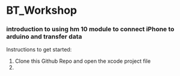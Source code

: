 # BT_Workshop
### introduction to using hm 10 module to connect iPhone to arduino and transfer data

Instructions to get started:

1. Clone this Github Repo and open the xcode project file
2. 
